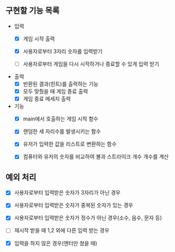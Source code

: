 ## 구현할 기능 목록
- 입력
  - [x] 게임 시작 출력
  - [x] 사용자로부터 3자리 숫자를 입력받기
  - [ ] 사용자로부터 게임을 다시 시작하거나 종료할 수 있게 입력 받기


- 출력
  - [x] 반환된 결과(힌트)를 출력하는 기능
  - [x] 모두 맞췄을 때 게임 종료 출력
  - [x] 게임 종료 메세지 출력

- 기능
  - [x] main에서 호출하는 게임 시작 함수
  - [x] 랜덤한 세 자리수를 발생시키는 함수
  - [x] 유저가 입력한 값을 리스트로 변환하는 함수
  - [x] 컴퓨터와 유저의 숫자를 비교하여 볼과 스트라이크 개수 개수를 계산


## 예외 처리    
  - [x] 사용자로부터 입력받은 숫자가 3자리가 아닌 경우
  - [x] 사용자로부터 입력받은 숫자가 중복된 숫자가 있는 경우
  - [x] 사용자로부터 입력받은 숫자가 정수가 아닌 경우(소수, 음수, 문자 등)

  - [ ] 재시작 받을 때 1,2 외에 다른 입력 받는 경우
  - [x] 입력을 하지 않은 경우(엔터만 쳤을 때)